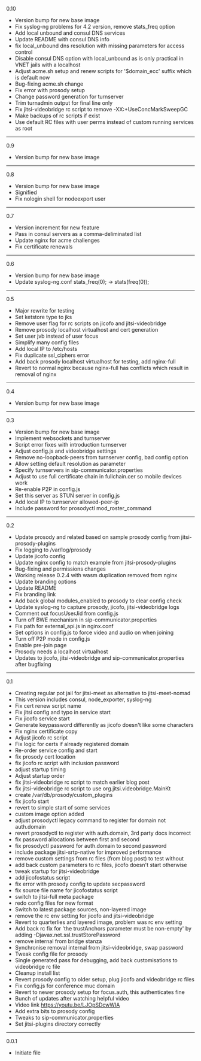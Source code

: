 0.10

* Version bump for new base image
* Fix syslog-ng problems for 4.2 version, remove stats_freq option
* Add local unbound and consul DNS services
* Update README with consul DNS info
* fix local_unbound dns resolution with missing parameters for access control
* Disable consul DNS option with local_unbound as is only practical in VNET jails with a localhost
* Adjust acme.sh setup and renew scripts for '$domain_ecc' suffix which is default now
* Bug-fixing acme.sh change
* Fix error with prosody setup
* Change password generation for turnserver
* Trim turnadmin output for final line only
* Fix jitsi-videobridge rc script to remove -XX:+UseConcMarkSweepGC
* Make backups of rc scripts if exist
* Use default RC files with user perms instead of custom running services as root

---

0.9

* Version bump for new base image

---

0.8

* Version bump for new base image
* Signified
* Fix nologin shell for nodeexport user

---

0.7

* Version increment for new feature
* Pass in consul servers as a comma-deliminated list
* Update nginx for acme challenges
* Fix certificate renewals

---

0.6

* Version bump for new base image
* Update syslog-ng.conf stats_freq(0); -> stats(freq(0));

---

0.5

* Major rewrite for testing
* Set ketstore type to jks
* Remove user flag for rc scripts on jicofo and jitsi-videobridge
* Remove prosody localhost virtualhost and cert generation
* Set user jvb instead of user focus
* Simplify many config files
* Add local IP to /etc/hosts
* Fix duplicate ssl_ciphers error
* Add back prosody localhost virtualhost for testing, add nginx-full
* Revert to normal nginx because nginx-full has conflicts which result in removal of nginx

---

0.4

* Version bump for new base image

---

0.3

* Version bump for new base image
* Implement websockets and turnserver
* Script error fixes with introduction turnserver
* Adjust config.js and videobridge settings
* Remove no-loopback-peers from turnserver config, bad config option
* Allow setting default resolution as parameter
* Specify turnservers in sip-communicator.properties
* Adjust to use full certificate chain in fullchain.cer so mobile devices work
* Re-enable P2P in config.js
* Set this server as STUN server in config.js
* Add local IP to turnserver allowed-peer-ip
* Include password for prosodyctl mod_roster_command

---

0.2

* Update prosody and related based on sample prosody config from jitsi-prosody-plugins
* Fix logging to /var/log/prosody
* Update jicofo config
* Update nginx config to match example from jitsi-prosody-plugins
* Bug-fixing and permissions changes
* Working release 0.2.4 with wasm duplication removed from nginx
* Update branding options
* Update README
* Fix branding link
* Add back global modules_enabled to prosody to clear config check
* Update syslog-ng to capture prosody, jicofo, jitsi-videobridge logs
* Comment out focusUserJid from config.js
* Turn off BWE mechanism in sip-communicator.properties
* Fix path for external_api.js in nginx.conf
* Set options in config.js to force video and audio on when joining
* Turn off P2P mode in config.js
* Enable pre-join page
* Prosody needs a localhost virtualhost
* Updates to jicofo, jitsi-videobridge and sip-communicator.properties after bugfixing

---

0.1

* Creating regular pot jail for jitsi-meet as alternative to jitsi-meet-nomad
* This version includes consul, node_exporter, syslog-ng
* Fix cert renew script name
* Fix jitsi config and typo in service start
* Fix jicofo service start
* Generate keypassword differently as jicofo doesn't like some characters
* Fix nginx certificate copy
* Adjust jicofo rc script
* Fix logic for certs if already registered domain
* Re-order service config and start
* fix prosody cert location
* fix jicofo rc script with inclusion password
* adjust startup timing
* Adjust startup order
* fix jitsi-videobridge rc script to match earlier blog post
* fix jitsi-videobridge rc script to use org.jitsi.videobridge.MainKt
* create /var/db/prosody/custom_plugins
* fix jicofo start
* revert to simple start of some services
* custom image option added
* adjust prosodyctl legacy command to register for domain not auth.domain
* revert prosodyctl to register with auth.domain, 3rd party docs incorrect
* fix password allocations between first and second
* fix prosodyctl password for auth.domain to second password
* include package jitsi-srtp-native for improved performance
* remove custom settings from rc files (from blog post) to test without
* add back custom parameters to rc files, jicofo doesn't start otherwise
* tweak startup for jitsi-videobridge
* add jicofostatus script
* fix error with prosody config to update secpassword
* fix source file name for jicofostatus script
* switch to jitsi-full meta package
* redo config files for new format
* Switch to latest package sources, non-layered image
* remove the rc env setting for jicofo and jitsi-videobridge
* Revert to quarterlies and layered image, problem was rc env setting
* Add back rc fix for 'the trustAnchors parameter must be non-empty' by adding -Djavax.net.ssl.trustStorePassword
* remove internal from bridge stanza
* Synchronise removal internal from jitsi-videobridge, swap password
* Tweak config file for prosody
* Single generated pass for debugging, add back customisations to videobridge rc file
* Cleanup install list
* Revert prosody config to older setup, plug jicofo and videobridge rc files
* Fix config.js for conference muc domain
* Revert to newer prosody setup for focus.auth, this authenticates fine
* Bunch of updates after watching helpful video
* Video link https://youtu.be/LJOpSDcwWIA
* Add extra bits to prosody config
* Tweaks to sip-communicator.properties
* Set jitsi-plugins directory correctly

---

0.0.1

* Initiate file
